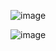 ![image](https://github.com/user-attachments/assets/91905e3e-4fd2-4f08-a27e-be7d8a3b261b)

![image](https://github.com/user-attachments/assets/173e9e60-340a-4b22-9007-56bae6d11863)


